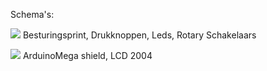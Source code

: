 Schema's:

<p><a target="_blank" rel="noopener noreferrer" href="https://github.com/costonisp/Meetzender/blob/master/documentation/besturings_print/Besturingsprint.jpg"><img src="https://github.com/costonisp/Meetzender/blob/master/documentation/besturings_print/BesturingsprintTN.jpg" ></a>
Besturingsprint, Drukknoppen, Leds, Rotary Schakelaars</p>

<p><a target="_blank" rel="noopener noreferrer" href="https://github.com/costonisp/Meetzender/blob/master/documentation/besturings_print/Display-ArduinoMega.jpg"><img src="https://github.com/costonisp/Meetzender/blob/master/documentation/besturings_print/Display-ArduinoMegaTN.jpg"></a>
ArduinoMega shield, LCD 2004 </p>
